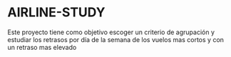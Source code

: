 # AIRLINE-STUDY
Este proyecto tiene como objetivo escoger un criterio de agrupación y estudiar los retrasos por día de la semana de los vuelos mas cortos y con un retraso mas elevado
